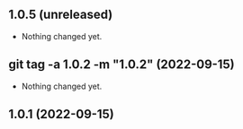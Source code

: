 1.0.5 (unreleased)
------------------

- Nothing changed yet.


git tag -a 1.0.2 -m "1.0.2" (2022-09-15)
----------------------------------------

- Nothing changed yet.


1.0.1 (2022-09-15)
------------------